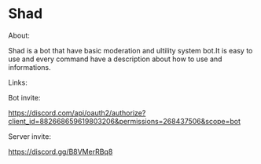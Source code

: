 # Shad
About:

Shad is a bot that have basic moderation and ultility system bot.It is easy to use and every command have a description about how to use and informations.

Links:

Bot invite:

https://discord.com/api/oauth2/authorize?client_id=882668659619803206&permissions=268437506&scope=bot

Server invite:

https://discord.gg/B8VMerRBq8




